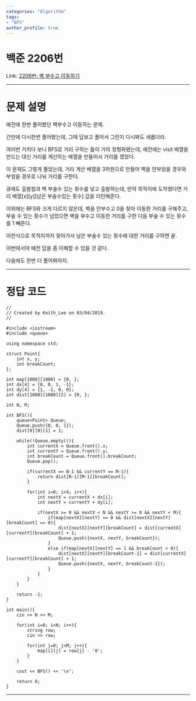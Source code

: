 ```yaml
---
categories: "Algorithm"
tags: 
- "BFS"
author_profile: true
---
```

# 백준 2206번
Link: [2206번: 벽 부수고 이동하기][BOJLink]

[BOJLink]: https://www.acmicpc.net/problem/2206
<hr/>

# 문제 설명
예전에 한번 풀어봤던 벽부수고 이동하는 문제.

간만에 다시한번 풀어봤는데, 그때 답보고 풀어서 그런지 다시봐도 새롭더라.

여러번 거치다 보니 BFS로 거리 구하는 틀이 거의 정형화됐는데, 예전에는 visit 배열을 만드는 대신 거리를 계산하는 배열을 만들어서 거리를 쟀었다.

이 문제도 그렇게 풀었는데, 거리 계산 배열을 3차원으로 만들어 벽을 안부쉈을 경우와 부쉈을 경우로 나눠 거리를 구한다.

큐에도 출발점과 벽 부술수 있는 횟수를 넣고 출발하는데, 만약 목적지에 도착했다면 거리 배열[x][y][남은 부술수있는 횟수] 값을 리턴해준다.

이외에는 BFS와 크게 다르지 않은데, 벽을 안부수고 0을 찾아 이동한 거리를 구해주고, 부술 수 있는 횟수가 남았으면 벽을 부수고 이동한 거리를 구한 다음 부술 수 있는 횟수를 1 빼준다.

이런식으로 목적지까지 찾아가서 남은 부술수 있는 횟수에 대한 거리를 구하면 끝.

이번에서야 예전 답을 좀 이해할 수 있을 것 같다.

다음에도 한번 더 풀어봐야지.
<hr/>

# 정답 코드
```
//
// Created by Keith_Lee on 03/04/2019.
//

#include <iostream>
#include <queue>

using namespace std;

struct Point{
    int x, y;
    int breakCount;
};

int map[1000][1000] = {0, };
int dx[4] = {0, 0, 1, -1};
int dy[4] = {1, -1, 0, 0};
int dist[1000][1000][2] = {0, };

int N, M;

int BFS(){
    queue<Point> Queue;
    Queue.push({0, 0, 1});
    dist[0][0][1] = 1;

    while(!Queue.empty()){
        int currentX = Queue.front().x;
        int currentY = Queue.front().y;
        int breakCount = Queue.front().breakCount;
        Queue.pop();

        if(currentX == N-1 && currentY == M-1){
            return dist[N-1][M-1][breakCount];
        }

        for(int i=0; i<4; i++){
            int nextX = currentX + dx[i];
            int nextY = currentY + dy[i];

            if(nextX >= 0 && nextX < N && nextY >= 0 && nextY < M){
                if(map[nextX][nextY] == 0 && dist[nextX][nextY][breakCount] == 0){
                    dist[nextX][nextY][breakCount] = dist[currentX][currentY][breakCount] + 1;
                    Queue.push({nextX, nextY, breakCount});
                }
                else if(map[nextX][nextY] == 1 && breakCount > 0){
                    dist[nextX][nextY][breakCount-1] = dist[currentX][currentY][breakCount] + 1;
                    Queue.push({nextX, nextY, breakCount-1});
                }
            }
        }
    }

    return -1;
}

int main(){
    cin >> N >> M;

    for(int i=0; i<N; i++){
        string row;
        cin >> row;

        for(int j=0; j<M; j++){
            map[i][j] = row[j] - '0';
        }
    }

    cout << BFS() << '\n';

    return 0;
}
```
<hr/>